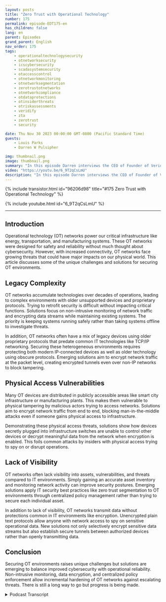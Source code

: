 ```yaml
---
layout: posts
title: "Zero Trust with Operational Technology"
number: 175
permalink: episode-EDT175-en
has_children: false
lang: en
parent: Episodes
grand_parent: English
nav_order: 175
tags:
    - operationaltechnologysecurity
    - otnetworksecurity
    - icscybersecurity
    - scadasystemsecurity
    - otaccesscontrol
    - otnetworkmonitoring
    - otnetworksegmentation
    - zerotrustotnetworks
    - otnetworkcompliance
    - otdataprotections
    - otinsiderthreats
    - otriskassessments
    - veridify
    - zta
    - zerotrust
    - security

date: Thu Nov 30 2023 00:00:00 GMT-0800 (Pacific Standard Time)
guests:
    - Louis Parks
    - Darren W Pulsipher

img: thumbnail.png
image: thumbnail.png
summary: "In this episode Darren interviews the CEO of Founder of Veridify Louis Parks. They discuss the unique problems with Operational technology networks that control critical infrastructure, due to legacy complexity, accessibility vulnerabilities, and lack of visibility."
video: "https://youtu.be/6_9T2qCsLmU"
description: "In this episode Darren interviews the CEO of Founder of Veridify Louis Parks. They discuss the unique problems with Operational technology networks that control critical infrastructure, due to legacy complexity, accessibility vulnerabilities, and lack of visibility."
---
```


<div>
{% include transistor.html id="96206d98" title="#175 Zero Trust with Operational Technology" %}

{% include youtube.html id="6_9T2qCsLmU" %}
</div>

---

## Introduction

Operational technology (OT) networks power our critical infrastructure like energy, transportation, and manufacturing systems. These OT networks were designed for safety and reliability without much thought about cybersecurity. However, with increased connectivity, OT networks face growing threats that could have major impacts on our physical world. This article discusses some of the unique challenges and solutions for securing OT environments.

## Legacy Complexity

OT networks accumulate technologies over decades of operations, leading to complex environments with older unsupported devices and proprietary protocols. Trying to retrofit security is difficult without impacting critical functions. Solutions focus on non-intrusive monitoring of network traffic and encrypting data streams while maintaining existing systems. The priority is keeping systems running safely rather than taking systems offline to investigate threats.

In addition, OT networks often have a mix of legacy devices using older proprietary protocols that predate common IT technologies like TCP/IP networking. Securing these heterogeneous environments requires protecting both modern IP-connected devices as well as older technology using obscure protocols. Emerging solutions aim to encrypt network traffic at the packet level, creating encrypted tunnels even over non-IP networks to block tampering.

## Physical Access Vulnerabilities

Many OT devices are distributed in publicly accessible areas like smart city infrastructure or manufacturing plants. This makes them vulnerable to physical tampering by malicious actors trying to access networks. Solutions aim to encrypt network traffic from end to end, blocking man-in-the-middle attacks even if someone gains physical access to infrastructure.

Demonstrating these physical access threats, solutions show how devices secretly plugged into infrastructure switches are unable to control other devices or decrypt meaningful data from the network when encryption is enabled. This foils common attacks by insiders with physical access trying to spy on or disrupt operations.

## Lack of Visibility

OT networks often lack visibility into assets, vulnerabilities, and threats compared to IT environments. Simply gaining an accurate asset inventory and monitoring network activity can improve security postures. Emerging solutions apply IT security best practices like zero trust segmentation to OT environments through centralized policy management rather than trying to secure each individual asset.

In addition to lack of visibility, OT networks transmit data without protections common in IT environments like encryption. Unencrypted plain text protocols allow anyone with network access to spy on sensitive operational data. New solutions not only selectively encrypt sensitive data streams but also establish secure tunnels between authorized devices rather than openly transmitting data.

## Conclusion

Securing OT environments raises unique challenges but solutions are emerging to balance improved cybersecurity with operational reliability. Non-intrusive monitoring, data encryption, and centralized policy enforcement allow incremental hardening of OT networks against escalating threats. There is still a long way to go but progress is being made.



<details>
<summary> Podcast Transcript </summary>

<p></p>

</details>
